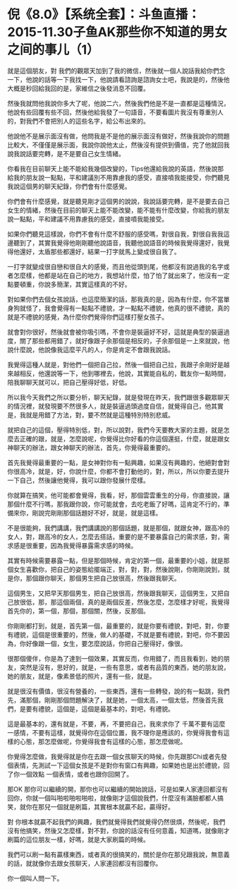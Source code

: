 # 倪《8.0》【系统全套】：斗鱼直播：2015-11.30子鱼AK那些你不知道的男女之间的事儿（1）

就是這個朋友，對 我們的觀眾天加到了我的微信，然後就一個人說話我給你們念一下，他說的話等一下我找一下，他說請看諮詢是諮詢女士吧，我說是的，然後他大概是秒回給我回的是，家維信之後發消息不回覆。

然後我就問他我說你多大了呢，他說二六，然後我們他是不是一直都是這種情況，他說有些回覆有些不回，然後他給我發了一句語音，不要看圖片我沒有尊重別人的，對我們不會把別人的這些名字，給公布出來的。

他說他不是展示面沒有做，他問我是不是他的展示面沒有做好，然後我說你的問題比較大，不僅僅是展示面，我說你說他太止，然後沒有提供到價值，完了他就回我說我說話要完轉，是不是要自己女生情緒。

你看我在目前聊天上能不能給我幾個改變的，Tips他還給我說的英語，然後說那給我的朋友說一點點，平和建議別不用靠慮我的感受，直接噴我能接受，你們聽見我說這個男的聊天紀錄，你們會有什麼感覺。

你們會有什麼感覺，就是聽見剛才這個男的說說，我說話要完轉，是不是要去自己女生的情緒，然後在目前的聊天上能不能改變，能不能有什麼改變，你給我的朋友說一點點，平和建議不用靠慮我的感受，直接噴我能接受。

如果你們聽見這樣說，你們不會有什麼不舒服的感受嗎，對很自我，對很自我我這邊聽到了，其實我覺得他剛剛聽他說語音，我聽他說語音的時候我覺得還好，我覺得他還好，太盾那些都還好，結果一打字就馬上變成很自我了。

一打字就變成很自戀和很自大的感覺，而且他從頭到尾，他都沒有說過我的名字或者怎麼樣，他都是站在自己的地方，我想站什麼，怕了怕了就出來了，他沒有一定點要頓重，你說多簡潔，其實這樣真的不好。

對如果你們去個女孩說話，也這麼簡潔的話，那我真的是，因為有什麼，你不當單身狗就怪了，我會覺得有一點點不禮貌，才一點點不禮貌，他真的很不禮貌，真的就是不禮貌的感覺，為什麼你們覺得你們這樣打壓女孩子。

就會對你很好，然後就會被你吸引嗎，不會你是裝逼好不好，這就是典型的裝逼過度，關了那些都用錯了，就好像跟子余那個是相反的，子余那個是一上來就說，他說什麼說，他說像我這麼平凡的人，你是肯定不會跟我說話。

我覺得這種人就是，對他們一個把自己拉，然後一個把自己拉，我跟子余剛好是越來越相反，他還說等一下，他到哪裡去，他說，其實能自私的，戰友你一點時間，陪我聊聊天就可以，把自己壓得好低，好低。

所以我今天我們之所以要分析，聊天紀錄，就是發現在昨天，我們跟很多觀眾聊天的情況裡，就發現要不然很多人，就是裝逼過頭過度自信，就覺得自己，他其實是，我就是用錯了方法，對，要不然就是這種特別特別悲威。

就把自己的這個，壓得特別低，對，所以說對，我們今天要教大家的主題，就是怎麼去正確的跟，就是，怎麼說呢，你覺得比你好看的你這個還挺，什麼，就是跟女神聊天的辦法，跟女神聊天的辦法，首先，你覺得最重要的。

首先我覺得最重要的一點，是女神對你有一點興趣，如果沒有興趣的，他絕對會對你很高冷，就是，好，你說什麼，你都不會打動他的，對，所以，所以你要去提升一下自己，然後讓他覺得，我可以跟你發展什麼樣。

你就算在搞笑，他可能都會覺得，我看，好，那個雲雲重生的分母，你直接說，讓那個什麼不行嗎，那我跟你說，你可能就會，去吃老飯了好嗎，這肯定不行的，準備來你，剛說完剛剛那個話題好不好，就是，就是這樣。

不是很能夠，我們講講，我們講講說的那個話題，就是那個，就跟女神，跟高冷的女人，對，跟高冷的女人，怎麼去搭話，重要的是不要暴露自己的需求感，對，需求感是很重要，因為我覺得暴露需求感的時候。

其實有時候需要暴露一點，但是那個時候，肯定的第一個，最重要的小姐，就是那個女生喜歡你，把自己的姿態給擺端正，對，對，對，然後說剛，你剛剛說到，就是你，那個跟你聊天，那個男生把自己放很高，然後跟我聊天。

這個男生，又把早天那個男生，把自己放很高，然後跟我聊天，這個男生，又把自己放很低，那，那這個兩個，真的是兩個反差，然後怎麼，怎麼樣才好呢，我覺得首先你的，第一個，那個，那個關，然後，反那個。

你剛剛都打到，就是，首先第一個，最重要的，就是你要有禮貌，對吧，對，你要有禮貌，這個是很重要的，然後，做人的基礎，不就是要有禮貌，對吧，你不要因為，你好像跟一個，女生，要怎麼說話，你把自己壓得好，像很。

很那個傻伴，你是為了達到一個效果，其實反而，你用錯了，而且我看到，她的朋友，突然是沒有，思好的，就是，一些有意思，或者有品質的東西，她的朋友說，她的朋友，就是，像素景低的照片，還有一些，就是。

就是很沒有價值，很沒有營養的，一些東西，還有一些轉發，說的有一點跳，我們先，滿那個，剛剛那個問題解決了，就是她，一個太高，一個太低，然後首先我們，是要有禮貌，這個是，這個是最基本的，對吧，有禮貌。

這是最基本的，還有就是，不要，再，不要把自己，我來求你了 千萬不要有這麼一感情，不要有這樣，就覺得你在這個位置，我不理你是應該的，你覺得我會有這樣的心態，那怎麼做呢，你覺得我會有這樣的心態，那怎麼做呢。

你覺得怎麼做，我覺得就是你在去跟一個女孩聊天的時候，你先跟那Chi或者先發個表情，先測試一下這個女孩是不是對你有窗口有興趣，如果她也是出於禮貌，回了你一個效點 一個表情，或者也跟你回開了。

那OK 那你可以繼續的開，那你也可以繼續的開始說話，可是如果人家連回都沒有回你，你就一個叫啪啦啪啦啪啦，就像剛才這個說我們，什麼沒有滿臉都都人搞笑，就你在那兒一個就是刷篇，其實根本就贏不起，贏得好。

對 你根本就贏不起我們的興趣，我們就覺得我們就覺得仍然很煩，然後呢，我們沒有他搞笑，然後又怎麼樣，對不對，你說的話沒有任何意義，知道嗎，就像剛才刷篇的這位朋友一樣，好嗎，就是大家刷篇的時候。

我們可以刷一點有贏樣東西，或者真的很搞笑的，關於是你在那兒跟我說，無意義的話，就就像你去跟女孩聊天，人家連回都沒有回覆你。

你一個叫人問一下。
